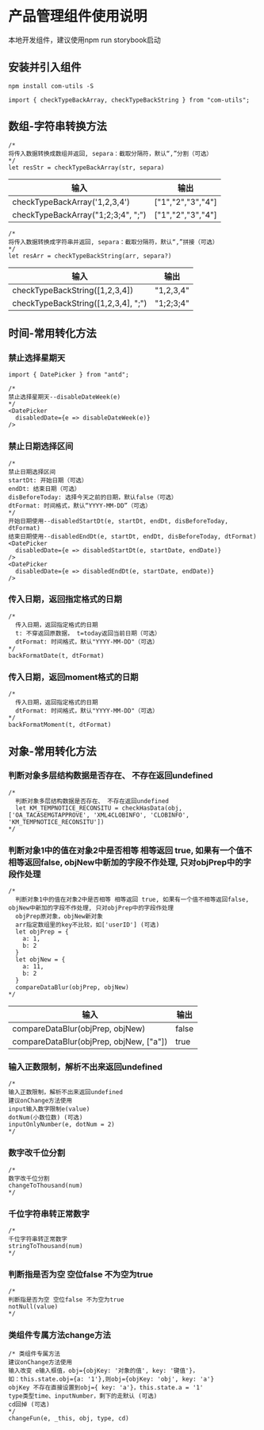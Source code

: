 # 产品管理组件使用说明

本地开发组件，建议使用npm run storybook启动


## 安装并引入组件
```
npm install com-utils -S

import { checkTypeBackArray, checkTypeBackString } from "com-utils";
```

## 数组-字符串转换方法
```
/*
将传入数据转换成数组并返回, separa：截取分隔符，默认“,”分割（可选）
*/
let resStr = checkTypeBackArray(str, separa)
```
| 输入 | 输出 |
| --------- | --------- |
| checkTypeBackArray('1,2,3,4')| ["1","2","3","4"]
| checkTypeBackArray("1;2;3;4", ";")| ["1","2","3","4"]
```
/*
将传入数据转换成字符串并返回, separa：截取分隔符，默认“,”拼接（可选）
*/
let resArr = checkTypeBackString(arr, separa?)
```
| 输入 | 输出 |
| --------- | --------- |
| checkTypeBackString([1,2,3,4])| "1,2,3,4"
| checkTypeBackString([1,2,3,4], ";")| "1;2;3;4"


## 时间-常用转化方法

### 禁止选择星期天
```
import { DatePicker } from "antd";

/*
禁止选择星期天--disableDateWeek(e)
*/
<DatePicker
  disabledDate={e => disableDateWeek(e)}
/>
```

### 禁止日期选择区间
```
/*
禁止日期选择区间
startDt: 开始日期（可选）
endDt: 结束日期（可选）
disBeforeToday: 选择今天之前的日期，默认false（可选）
dtFormat: 时间格式，默认“YYYY-MM-DD”（可选）
*/
开始日期使用--disabledStartDt(e, startDt, endDt, disBeforeToday, dtFormat)
结束日期使用--disabledEndDt(e, startDt, endDt, disBeforeToday, dtFormat)
<DatePicker
  disabledDate={e => disabledStartDt(e, startDate, endDate)}
/>
<DatePicker
  disabledDate={e => disabledEndDt(e, startDate, endDate)}
/>
```

### 传入日期，返回指定格式的日期
```
/*
  传入日期，返回指定格式的日期
  t: 不穿返回原数据， t=today返回当前日期（可选）
  dtFormat: 时间格式，默认"YYYY-MM-DD"（可选）
*/
backFormatDate(t, dtFormat)
```

### 传入日期，返回moment格式的日期
```
/*
  传入日期，返回指定格式的日期
  dtFormat: 时间格式，默认"YYYY-MM-DD"（可选）
*/
backFormatMoment(t, dtFormat)
```

## 对象-常用转化方法

### 判断对象多层结构数据是否存在、 不存在返回undefined
```
/*
  判断对象多层结构数据是否存在、 不存在返回undefined
  let KM_TEMPNOTICE_RECONSITU = checkHasData(obj, ['OA_TACASEMGTAPPROVE', 'XML4CLOBINFO', 'CLOBINFO', 'KM_TEMPNOTICE_RECONSITU'])
*/
```

### 判断对象1中的值在对象2中是否相等 相等返回 true, 如果有一个值不相等返回false, objNew中新加的字段不作处理, 只对objPrep中的字段作处理
```
/*
  判断对象1中的值在对象2中是否相等 相等返回 true, 如果有一个值不相等返回false, objNew中新加的字段不作处理, 只对objPrep中的字段作处理
  objPrep原对象，objNew新对象
  arr指定数组里的key不比较，如['userID'] (可选)
  let objPrep = {
    a: 1,
    b: 2
  }
  let objNew = {
    a: 11,
    b: 2
  }
  compareDataBlur(objPrep, objNew)
*/
```
| 输入 | 输出 |
| --------- | --------- |
| compareDataBlur(objPrep, objNew)| false
| compareDataBlur(objPrep, objNew, ["a"])| true

### 输入正数限制，解析不出来返回undefined
```
/*
输入正数限制，解析不出来返回undefined
建议onChange方法使用
input输入数字限制e(value)
dotNum(小数位数) (可选)
inputOnlyNumber(e, dotNum = 2)
*/
```

### 数字改千位分割
```
/*
数字改千位分割
changeToThousand(num)
*/
```

### 千位字符串转正常数字
```
/*
千位字符串转正常数字
stringToThousand(num)
*/
```

### 判断指是否为空 空位false 不为空为true
```
/*
判断指是否为空 空位false 不为空为true
notNull(value)
*/
```

### 类组件专属方法change方法
```
/* 类组件专属方法
建议onChange方法使用
输入改变 e输入框值，obj={objKey: '对象的值', key: '键值'}，
如：this.state.obj={a: '1'},则obj={objKey: 'obj', key: 'a'}
objKey 不存在直接设置到obj={ key: 'a'}，this.state.a = '1'
type类型time、inputNumber，剩下的走默认 (可选)
cd回掉 (可选)
*/
changeFun(e, _this, obj, type, cd)
```